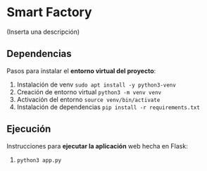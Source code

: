 # Smart Factory
(Inserta una descripción)

## Dependencias
Pasos para instalar el **entorno virtual del proyecto**:
1. Instalación de venv `sudo apt install -y python3-venv`
2. Creación de entorno virtual `python3 -m venv venv`
3. Activación del entorno `source venv/bin/activate`
4. Instalación de dependencias `pip install -r requirements.txt`

## Ejecución
Instrucciones para **ejecutar la aplicación** web hecha en Flask:
1. `python3 app.py`